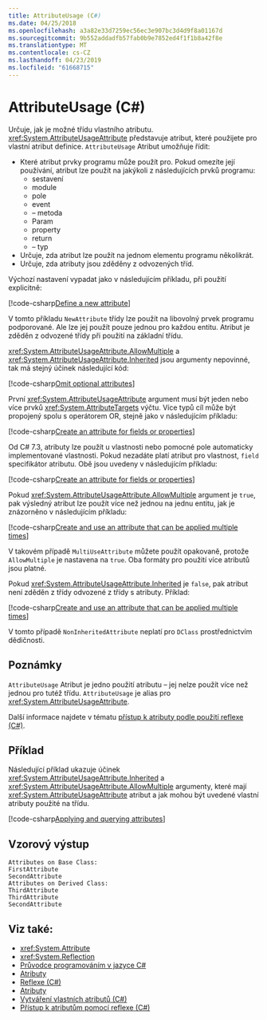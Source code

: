 ```yaml
---
title: AttributeUsage (C#)
ms.date: 04/25/2018
ms.openlocfilehash: a3a82e33d7259ec56ec3e907bc3d4d9f8a01167d
ms.sourcegitcommit: 9b552addadfb57fab0b9e7852ed4f1f1b8a42f8e
ms.translationtype: MT
ms.contentlocale: cs-CZ
ms.lasthandoff: 04/23/2019
ms.locfileid: "61668715"
---
```

# <a name="attributeusage-c"></a>AttributeUsage (C#)

Určuje, jak je možné třídu vlastního atributu. <xref:System.AttributeUsageAttribute> představuje atribut, které použijete pro vlastní atribut definice. `AttributeUsage` Atribut umožňuje řídit:

- Které atribut prvky programu může použít pro. Pokud omezíte její používání, atribut lze použít na jakýkoli z následujících prvků programu:
  - sestavení
  - module
  - pole
  - event
  - – metoda
  - Param
  - property
  - return
  -  – typ
- Určuje, zda atribut lze použít na jednom elementu programu několikrát.
- Určuje, zda atributy jsou zděděny z odvozených tříd.

Výchozí nastavení vypadat jako v následujícím příkladu, při použití explicitně:

[!code-csharp[Define a new attribute](../../../../../samples/snippets/csharp/attributes/NewAttribute.cs#1)]

V tomto příkladu `NewAttribute` třídy lze použít na libovolný prvek programu podporované. Ale lze jej použít pouze jednou pro každou entitu. Atribut je zděděn z odvozené třídy při použití na základní třídu.

<xref:System.AttributeUsageAttribute.AllowMultiple> a <xref:System.AttributeUsageAttribute.Inherited> jsou argumenty nepovinné, tak má stejný účinek následující kód:

[!code-csharp[Omit optional attributes](../../../../../samples/snippets/csharp/attributes/NewAttribute.cs#2)]

První <xref:System.AttributeUsageAttribute> argument musí být jeden nebo více prvků <xref:System.AttributeTargets> výčtu. Více typů cíl může být propojený spolu s operátorem OR, stejně jako v následujícím příkladu:

[!code-csharp[Create an attribute for fields or properties](../../../../../samples/snippets/csharp/attributes/NewPropertyOrFieldAttribute.cs#1)]

Od C# 7.3, atributy lze použít u vlastnosti nebo pomocné pole automaticky implementované vlastnosti. Pokud nezadáte platí atribut pro vlastnost, `field` specifikátor atributu. Obě jsou uvedeny v následujícím příkladu:

[!code-csharp[Create an attribute for fields or properties](../../../../../samples/snippets/csharp/attributes/NewPropertyOrFieldAttribute.cs#2)]

Pokud <xref:System.AttributeUsageAttribute.AllowMultiple> argument je `true`, pak výsledný atribut lze použít více než jednou na jednu entitu, jak je znázorněno v následujícím příkladu:

[!code-csharp[Create and use an attribute that can be applied multiple times](../../../../../samples/snippets/csharp/attributes/MultiUseAttribute.cs#1)]

V takovém případě `MultiUseAttribute` můžete použít opakovaně, protože `AllowMultiple` je nastavena na `true`. Oba formáty pro použití více atributů jsou platné.

Pokud <xref:System.AttributeUsageAttribute.Inherited> je `false`, pak atribut není zděděn z třídy odvozené z třídy s atributy. Příklad:

[!code-csharp[Create and use an attribute that can be applied multiple times](../../../../../samples/snippets/csharp/attributes/NonInheritedAttribute.cs#1)]

V tomto případě `NonInheritedAttribute` neplatí pro `DClass` prostřednictvím dědičnosti.

## <a name="remarks"></a>Poznámky

`AttributeUsage` Atribut je jedno použití atributu – jej nelze použít více než jednou pro tutéž třídu. `AttributeUsage` je alias pro <xref:System.AttributeUsageAttribute>.

Další informace najdete v tématu [přístup k atributy podle použití reflexe (C#)](accessing-attributes-by-using-reflection.md).

## <a name="example"></a>Příklad

Následující příklad ukazuje účinek <xref:System.AttributeUsageAttribute.Inherited> a <xref:System.AttributeUsageAttribute.AllowMultiple> argumenty, které mají <xref:System.AttributeUsageAttribute> atribut a jak mohou být uvedené vlastní atributy použité na třídu.

[!code-csharp[Applying and querying attributes](../../../../../samples/snippets/csharp/attributes/Program.cs#1)]

## <a name="sample-output"></a>Vzorový výstup

```text
Attributes on Base Class:
FirstAttribute
SecondAttribute
Attributes on Derived Class:
ThirdAttribute
ThirdAttribute
SecondAttribute
```

## <a name="see-also"></a>Viz také:

- <xref:System.Attribute>
- <xref:System.Reflection>
- [Průvodce programováním v jazyce C#](../..//index.md)
- [Atributy](../../../..//standard/attributes/index.md)
- [Reflexe (C#)](../reflection.md)
- [Atributy](index.md)
- [Vytváření vlastních atributů (C#)](creating-custom-attributes.md)
- [Přístup k atributům pomocí reflexe (C#)](accessing-attributes-by-using-reflection.md)
